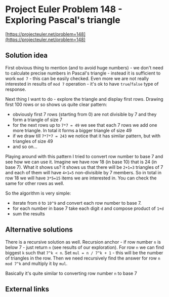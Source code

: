 # Project Euler Problem 148 - Exploring Pascal's triangle

[https://projecteuler.net/problem=148](https://projecteuler.net/problem=148)

## Solution idea

First obvious thing to mention (and to avoid huge numbers) - we don't need to calculate precise numbers in Pascal's triangle - instead it is sufficient to work `mod 7` - this can be easily checked. Even more we are not really interested in results of `mod 7` operation - it's ok to have `true`/`false` type of response.

Next thing I want to do - explore the triangle and display first rows. Drawing first 100 rows or so shows us quite clear pattern:
- obviously first 7 rows (starting from 0) are not divisible by 7 and they form a triangle of size 7
- for the next rows up to `7*7 = 49` we see that each 7 rows we add one more triangle. In total it forms a bigger triangle of size 49
- if we draw till `7*7*7 = 243` we notice that it has similar pattern, but with triangles of size 49
- and so on...

Playing around with this pattern I tried to convert row number to base 7 and see how we can use it.
Imagine we have row 18 (in base 10) that is 24 (in base 7). What it shows us? it shows us that there will be `2+1=3` triangles of 7 and each of them will have `4+1=5` non-divisible by 7 members. So in total in row 18 we will have `3*5=15` items we are interested in.
You can check the same for other rows as well.

So the algorithm is very simple:
- iterate from `0` to `10^9` and convert each row number to base 7.
- for each number in base 7 take each digit `d` and compose product of `1+d`
- sum the results

## Alternative solutions

There is a recursive solution as well.
Recursion anchor - if row number `n` is below 7 - just return `n` (see results of our exploration).
For row `n` we can find biggest `k` such that `7^k < n`. 
Set `mul = n / 7^k + 1` - this will be the number of triangles in the row.
Then we need recursively find the answer for row `n mod 7^k` and multiply it by `mul`.

Basically it's quite similar to converting row number `n` to base 7

## External links
